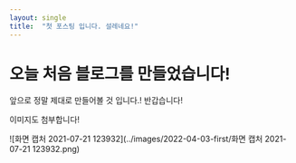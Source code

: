 ```yaml
---
layout: single
title:  "첫 포스팅 입니다. 설레네요!"
---
```

# 오늘 처음 블로그를 만들었습니다!

앞으로 정말 제대로 만들어볼 것 입니다.!
반갑습니다!

이미지도 첨부합니다!

![화면 캡처 2021-07-21 123932](../images/2022-04-03-first/화면 캡처 2021-07-21 123932.png)



